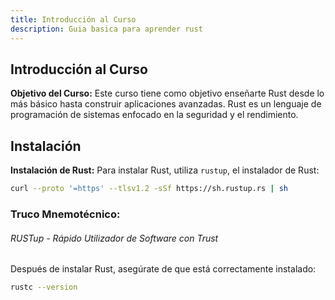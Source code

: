 ```yaml
---
title: Introducción al Curso
description: Guia basica para aprender rust
---
```


## Introducción al Curso

**Objetivo del Curso:**
Este curso tiene como objetivo enseñarte Rust desde lo más básico hasta construir aplicaciones avanzadas. Rust es un lenguaje de programación de sistemas enfocado en la seguridad y el rendimiento.

## Instalación

**Instalación de Rust:**
Para instalar Rust, utiliza `rustup`, el instalador de Rust:

```bash
curl --proto '=https' --tlsv1.2 -sSf https://sh.rustup.rs | sh
```

### Truco Mnemotécnico:

###### RUSTup - Rápido Utilizador de Software con Trust

Después de instalar Rust, asegúrate de que está correctamente instalado:

```bash
rustc --version
```

<Activity>
<script>
    <h3>Verifica la instalación de Rust</h3>
    <p>Ejecuta el siguiente comando en tu terminal:</p>
    <code>rustc --version</code>
    <p>¿Aparece la versión de Rust correctamente?</p>
    <button on:click={() => checkAnswer('rustc --version')}>Verificar</button>
    <p id="feedback"></p>
    <script>
        function checkAnswer(command) {
            if (command === 'rustc --version') {
                document.getElementById('feedback').textContent = '¡Correcto! Rust está instalado.';
                document.getElementById('feedback').style.color = 'green';
            } else {
                document.getElementById('feedback').textContent = 'Incorrecto. Intenta de nuevo.';
                document.getElementById('feedback').style.color = 'red';
            }
                                                        
    </script>
</Activity>

[Responde aquí](./01_introduccion/actividades/03_configuracion_entorno_actividad.md)

---

[>> Siguiente: ¿Qué es Rust?](./01_introduccion/01_que_es_rust.md)

## ...

##
